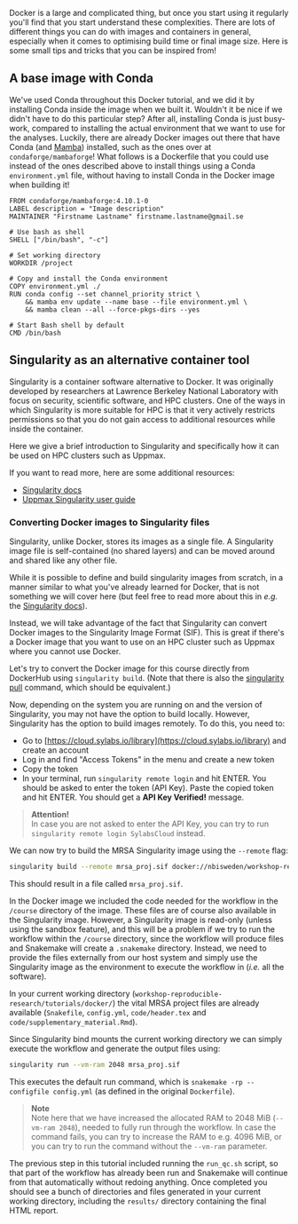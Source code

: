 Docker is a large and complicated thing, but once you start using it regularly
you'll find that you start understand these complexities. There are lots of
different things you can do with images and containers in general, especially
when it comes to optimising build time or final image size. Here is some small
tips and tricks that you can be inspired from!

## A base image with Conda

We've used Conda throughout this Docker tutorial, and we did it by installing
Conda inside the image when we built it. Wouldn't it be nice if we didn't have
to do this particular step? After all, installing Conda is just busy-work,
compared to installing the actual environment that we want to use for the
analyses. Luckily, there are already Docker images out there that have Conda
(and [Mamba](conda-4-extra-material)) installed, such as the ones over at
`condaforge/mambaforge`! What follows is a Dockerfile that you could use instead
of the ones described above to install things using a Conda `environment.yml`
file, without having to install Conda in the Docker image when building it!

```no-highlight
FROM condaforge/mambaforge:4.10.1-0
LABEL description = "Image description"
MAINTAINER "Firstname Lastname" firstname.lastname@gmail.se

# Use bash as shell
SHELL ["/bin/bash", "-c"]

# Set working directory
WORKDIR /project

# Copy and install the Conda environment
COPY environment.yml ./
RUN conda config --set channel_priority strict \
    && mamba env update --name base --file environment.yml \
    && mamba clean --all --force-pkgs-dirs --yes

# Start Bash shell by default
CMD /bin/bash
```

## Singularity as an alternative container tool

Singularity is a container software alternative to Docker. It was originally
developed by researchers at Lawrence Berkeley National Laboratory with focus on
security, scientific software, and HPC clusters. One of the ways in which
Singularity is more suitable for HPC is that it very actively restricts
permissions so that you do not gain access to additional resources while inside
the container.

Here we give a brief introduction to Singularity and specifically how it can be
used on HPC clusters such as Uppmax.

If you want to read more, here are some additional resources:

* [Singularity docs](https://sylabs.io/guides/3.4/user-guide/index.html)
* [Uppmax Singularity user guide](
  https://www.uppmax.uu.se/support/user-guides/singularity-user-guide/)

### Converting Docker images to Singularity files

Singularity, unlike Docker, stores its images as a single file. A Singularity 
image file is self-contained (no shared layers) and can be moved around and 
shared like any other file.

While it is possible to define and build singularity images from scratch, in a
manner similar to what you've already learned for Docker, that is not something
we will cover here (but feel free to read more about this in _e.g._ the 
[Singularity docs](https://sylabs.io/guides/3.4/user-guide/quick_start.html#singularity-definition-files)).

Instead, we will take advantage of the fact that Singularity can convert Docker 
images to the Singularity Image Format (SIF). This is great if there's a Docker 
image that you want to use on an HPC cluster such as Uppmax where you cannot use 
Docker. 

Let's try to convert the Docker image for this course directly from DockerHub 
using `singularity build`. (Note that there is also the 
[singularity pull](https://sylabs.io/guides/3.4/user-guide/cli/singularity_pull.html)
command, which should be equivalent.)

Now, depending on the system you are running on and the version of Singularity, 
you may not have the option to build locally. However, Singularity has the 
option to build images remotely. To do this, you need to:

* Go to [https://cloud.sylabs.io/library](https://cloud.sylabs.io/library) and 
  create an account
* Log in and find "Access Tokens" in the menu and create a new token
* Copy the token
* In your terminal, run `singularity remote login` and hit ENTER. You should be
  asked to enter the token (API Key). Paste the copied token and hit ENTER. 
  You should get a **API Key Verified!** message.

> **Attention!** <br>
> In case you are not asked to enter the API Key, you can try to run 
> `singularity remote login SylabsCloud` instead.

We can now try to build the MRSA Singularity image using the `--remote` flag:

```bash
singularity build --remote mrsa_proj.sif docker://nbisweden/workshop-reproducible-research
```

This should result in a file called `mrsa_proj.sif`. 

In the Docker image we included the code needed for the workflow in the
`/course` directory of the image. These files are of course also available in
the Singularity image. However, a Singularity image is read-only (unless using
the sandbox feature), and this will be a problem if we try to run the workflow
within the `/course` directory, since the workflow will produce files and
Snakemake will create a `.snakemake` directory.  Instead, we need to provide
the files externally from our host system and simply use the Singularity image
as the environment to execute the workflow in (*i.e.* all the software).

In your current working directory (`workshop-reproducible-research/tutorials/docker/`) 
the vital MRSA project files are already available (`Snakefile`, `config.yml`, 
`code/header.tex` and `code/supplementary_material.Rmd`). 

Since Singularity bind mounts the current working directory we can simply
execute the workflow and generate the output files using:

```bash
singularity run --vm-ram 2048 mrsa_proj.sif
```

This executes the default run command, which is 
`snakemake -rp --configfile config.yml` (as defined in the original 
`Dockerfile`). 

> **Note** <br>
> Note here that we have increased the allocated RAM to 2048 MiB (`--vm-ram 2048`), 
> needed to fully run through the workflow. In case the command fails, 
> you can try to increase the RAM to e.g. 4096 MiB, or you can try to run the
> command without the  `--vm-ram` parameter.

The previous step in this tutorial included running the `run_qc.sh` script, 
so that part of the workflow has already been run and Snakemake will continue 
from that automatically without redoing anything. Once completed you should 
see a bunch of directories and files generated in your current working 
directory, including the `results/` directory containing the final HTML report.
